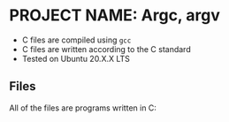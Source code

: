 # PROJECT NAME:  Argc, argv

* C files are compiled using `gcc`
* C files are written according to the C standard
* Tested on Ubuntu 20.X.X LTS

## Files
All of the files are programs written in C:
